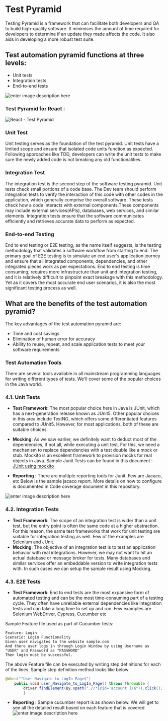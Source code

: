 ﻿# Test Pyramid

Testing Pyramid is a framework that can facilitate both developers and QA to build high-quality software. It minimises the amount of time required for developers to determine if an update they made affects the code. It also aids in developing a more robust test suite.

## Test automation pyramid functions at three levels:

-   Unit tests
-   Integration tests
-   End-to-end tests

![enter image description here](https://global-uploads.webflow.com/619e15d781b21202de206fb5/628b0dca3e6eda9219d40a6a_The-Testing-Pyramid-Simplified-for-One-and-All-1280X720%20%281%29.jpg)


### Test Pyramid for React : 

![React - Test Pyramid](https://miro.medium.com/v2/resize:fit:1400/format:webp/1*ctALG7P-0SpQzAb8kbZNRg.png)


### Unit Test 
Unit testing serves as the foundation of the test pyramid. Unit tests have a limited scope and ensure that isolated code units function as expected. Following approaches like TDD, developers can write the unit tests to make sure the newly added code is not breaking any old functionalities.

### Integration Test
The integration test is the second step of the software testing pyramid. Unit tests check small portions of a code base. The Dev team should perform integration tests to verify the interaction of this code with other codes in the application, which generally comprise the overall software. These tests check how a code interacts with external components.These components may include external services(APIs), databases, web services, and similar elements. Integration tests ensure that the software communicates efficiently and retrieves accurate data to perform as expected.

### End-to-end Testing

End to end testing or E2E testing, as the name itself suggests, is the testing methodology that validates a software workflow from starting to end. The primary goal of E2E testing is to simulate an end user's application journey and ensure that all integrated components, dependencies, and other integrated pieces work as per expectations.
End to end testing is time consuming, requires more infrastructure than unit and integration testing, and it is relatively difficult to pinpoint exact breakage with this methodology. Yet as it covers the most accurate end user scenarios, it is also the most significant testing process as well.

## What are the benefits of the test automation pyramid?

The key advantages of the test automation pyramid are:

-   Time and cost savings
-   Elimination of human error for accuracy
-   Ability to reuse, repeat, and scale application tests to meet your software requirements

### Test Automation Tools

There are several tools available in all mainstream programming languages for writing different types of tests. We'll cover some of the popular choices in the Java world.

### 4.1. Unit Tests

-   **Test Framework**: The most popular choice here in Java is  JUnit, which has a next-generation release known as  JUnit5. Other popular choices in this area include TestNG, which offers some differentiated features compared to JUnit5. However, for most applications, both of these are suitable choices.
-   **Mocking**: As we saw earlier, we definitely want to deduct most of the dependencies, if not all, while executing a unit test. For this, we need a mechanism to replace dependencies with a test double like a mock or stub.  Mockito is an excellent framework to provision mocks for real objects in Java.
Sample Junit Tests can be found in this document : 
[JUnit using mockito ](https://www.lambdatest.com/blog/junit5-mockito-tutorial/)

- **Reporting** : There are multiple reporting tools for Junit. Few are Jacaco, etc
Below is the sample jacaco report. More details on how to configure is documented in Code coverage document in this repository. 

![enter image description here](https://tech.asimio.net/images/maven-jacoco-coverage-report.png)

### 4.2. Integration Tests

-   **Test Framework**: The scope of an integration test is wider than a unit test, but the entry point is often the same code at a higher abstraction. For this reason, the same test frameworks that work for unit testing are suitable for integration testing as well. Few of the examples are Selenium and JUnit.
-   **Mocking**: The objective of an integration test is to test an application behavior with real integrations. However, we may not want to hit an actual database or message broker for tests. Many databases and similar services offer an  embeddable version  to write integration tests with. In such cases we can setup the sample result using Mocking.

### 4.3. E2E Tests

-   **Test Framework**: End to end tests are the most expansive form of automated testing and can be the most time-consuming part of a testing cycle. They often have unreliable external dependencies like integration tests and can take a long time to set up and run. Few examples are Selenium WebDriver, Cypress, Cucumber etc

Sample Feature file used as part of Cucumber tests: 

    Feature: Login 
    Scenario: Login Functionality
    Given user navigates to the website sample.com
    And there user logs in through Login Window by using Username as "USER" and Password as "PASSWORD"
    Then login must be successful. 
The above Feature file can be executed by writing step definitions for each of the lines. Sample step definition method looks like below 

```java
@When("^User Navigate to LogIn Page$")
	public void user_Navigate_to_LogIn_Page() throws Throwable {
		driver.findElement(By.xpath(".//*[@id='account']/a")).click();
		}
```
- **Reporting** :
Sample cucumber report is as shown below. We will get to see all the detailed result based on each feature that is covered
![enter image description here](https://qatechtools.com/wp-content/uploads/2020/05/image-4.png)


